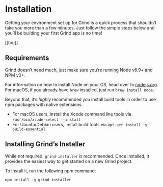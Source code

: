 # Installation

Getting your environment set up for Grind is a quick process that shouldn’t take you more than a few minutes. Just follow the simple steps below and you’ll be building your first Grind app is no time!

[[toc]]

## Requirements

Grind doesn’t need much, just make sure you’re running Node v6.9+ and NPM v3+.

For information on how to install Node on your OS, head over to [nodejs.org](https://nodejs.org/). For macOS, if you already have `brew` installed, just run `brew install node`.

Beyond that, it’s _highly_ recommended you install build tools in order to use npm packages with native extensions.

- For macOS users, install the Xcode command line tools via `/usr/bin/xcode-select --install`
- For Ubuntu/Debian users, install build tools via `apt-get install -y build-essential`

## Installing Grind’s Installer

While not required, `grind-installer` is recommended. Once installed, it provides the easiest way to get started on a new Grind project.

To install it, run the following npm command:

```shell
npm install -g grind-installer
```
